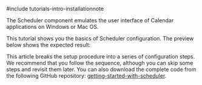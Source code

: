 #include tutorials-intro-installationnote

The Scheduler component emulates the user interface of Calendar applications on Windows or Mac OS.

This tutorial shows you the basics of Scheduler configuration. The preview below shows the expected result:

<div class="simulator-desktop-container" data-view="/Content/Applications/25_1/GettingStartedWith/Scheduler/index.html, /Content/Applications/25_1/GettingStartedWith/Scheduler/index.js, /Content/Applications/25_1/GettingStartedWith/Scheduler/index.css"></div>

This article breaks the setup procedure into a series of configuration steps. We recommend that you follow the sequence, although you can skip some steps and revisit them later. You can also download the complete code from the following GitHub repository: <a href="https://github.com/DevExpress-Examples/getting-started-with-scheduler/" target="_blank">getting-started-with-scheduler</a>.
